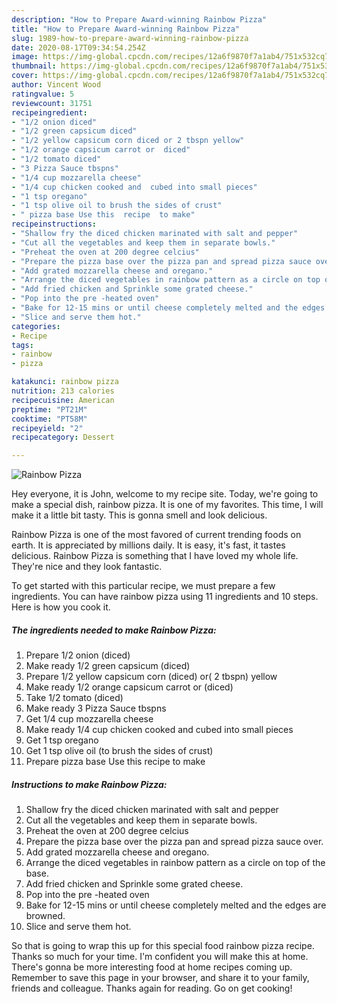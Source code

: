 ```yaml
---
description: "How to Prepare Award-winning Rainbow Pizza"
title: "How to Prepare Award-winning Rainbow Pizza"
slug: 1989-how-to-prepare-award-winning-rainbow-pizza
date: 2020-08-17T09:34:54.254Z
image: https://img-global.cpcdn.com/recipes/12a6f9870f7a1ab4/751x532cq70/rainbow-pizza-recipe-main-photo.jpg
thumbnail: https://img-global.cpcdn.com/recipes/12a6f9870f7a1ab4/751x532cq70/rainbow-pizza-recipe-main-photo.jpg
cover: https://img-global.cpcdn.com/recipes/12a6f9870f7a1ab4/751x532cq70/rainbow-pizza-recipe-main-photo.jpg
author: Vincent Wood
ratingvalue: 5
reviewcount: 31751
recipeingredient:
- "1/2 onion diced"
- "1/2 green capsicum diced"
- "1/2 yellow capsicum corn diced or 2 tbspn yellow"
- "1/2 orange capsicum carrot or  diced"
- "1/2 tomato diced"
- "3 Pizza Sauce tbspns"
- "1/4 cup mozzarella cheese"
- "1/4 cup chicken cooked and  cubed into small pieces"
- "1 tsp oregano"
- "1 tsp olive oil to brush the sides of crust"
- " pizza base Use this  recipe  to make"
recipeinstructions:
- "Shallow fry the diced chicken marinated with salt and pepper"
- "Cut all the vegetables and keep them in separate bowls."
- "Preheat the oven at 200 degree celcius"
- "Prepare the pizza base over the pizza pan and spread pizza sauce over."
- "Add grated mozzarella cheese and oregano."
- "Arrange the diced vegetables in rainbow pattern as a circle on top of the base."
- "Add fried chicken and Sprinkle some grated cheese."
- "Pop into the pre -heated oven"
- "Bake for 12-15 mins or until cheese completely melted and the edges are browned."
- "Slice and serve them hot."
categories:
- Recipe
tags:
- rainbow
- pizza

katakunci: rainbow pizza 
nutrition: 213 calories
recipecuisine: American
preptime: "PT21M"
cooktime: "PT58M"
recipeyield: "2"
recipecategory: Dessert

---
```



![Rainbow Pizza](https://img-global.cpcdn.com/recipes/12a6f9870f7a1ab4/751x532cq70/rainbow-pizza-recipe-main-photo.jpg)

Hey everyone, it is John, welcome to my recipe site. Today, we're going to make a special dish, rainbow pizza. It is one of my favorites. This time, I will make it a little bit tasty. This is gonna smell and look delicious.



Rainbow Pizza is one of the most favored of current trending foods on earth. It is appreciated by millions daily. It is easy, it's fast, it tastes delicious. Rainbow Pizza is something that I have loved my whole life. They're nice and they look fantastic.


To get started with this particular recipe, we must prepare a few ingredients. You can have rainbow pizza using 11 ingredients and 10 steps. Here is how you cook it.

<!--inarticleads1-->

##### The ingredients needed to make Rainbow Pizza:

1. Prepare 1/2 onion (diced)
1. Make ready 1/2 green capsicum (diced)
1. Prepare 1/2 yellow capsicum corn (diced) or( 2 tbspn) yellow
1. Make ready 1/2 orange capsicum carrot or  (diced)
1. Take 1/2 tomato (diced)
1. Make ready 3 Pizza Sauce tbspns
1. Get 1/4 cup mozzarella cheese
1. Make ready 1/4 cup chicken cooked and  cubed into small pieces
1. Get 1 tsp oregano
1. Get 1 tsp olive oil (to brush the sides of crust)
1. Prepare  pizza base Use this  recipe  to make




<!--inarticleads2-->

##### Instructions to make Rainbow Pizza:

1. Shallow fry the diced chicken marinated with salt and pepper
1. Cut all the vegetables and keep them in separate bowls.
1. Preheat the oven at 200 degree celcius
1. Prepare the pizza base over the pizza pan and spread pizza sauce over.
1. Add grated mozzarella cheese and oregano.
1. Arrange the diced vegetables in rainbow pattern as a circle on top of the base.
1. Add fried chicken and Sprinkle some grated cheese.
1. Pop into the pre -heated oven
1. Bake for 12-15 mins or until cheese completely melted and the edges are browned.
1. Slice and serve them hot.




So that is going to wrap this up for this special food rainbow pizza recipe. Thanks so much for your time. I'm confident you will make this at home. There's gonna be more interesting food at home recipes coming up. Remember to save this page in your browser, and share it to your family, friends and colleague. Thanks again for reading. Go on get cooking!
